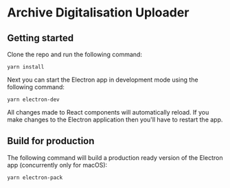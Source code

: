 # Archive Digitalisation Uploader

## Getting started

Clone the repo and run the following command:

```
yarn install
```

Next you can start the Electron app in development mode using the following command:

```
yarn electron-dev
```

All changes made to React components will automatically reload. If you make changes to the Electron application then you'll have to restart the app.

## Build for production

The following command will build a production ready version of the Electron app (concurrently only for macOS):

```
yarn electron-pack
```
